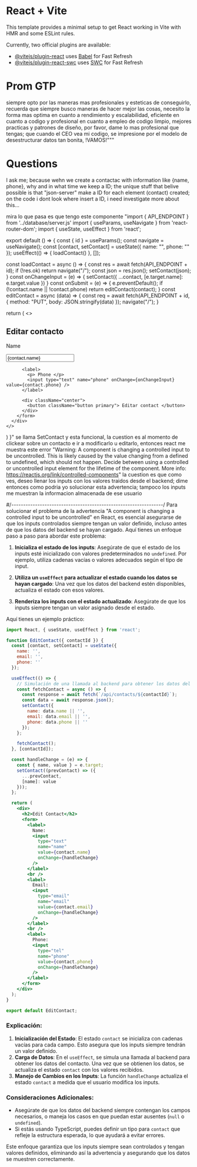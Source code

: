 # React + Vite

This template provides a minimal setup to get React working in Vite with HMR and some ESLint rules.

Currently, two official plugins are available:

- [@vitejs/plugin-react](https://github.com/vitejs/vite-plugin-react/blob/main/packages/plugin-react/README.md) uses [Babel](https://babeljs.io/) for Fast Refresh
- [@vitejs/plugin-react-swc](https://github.com/vitejs/vite-plugin-react-swc) uses [SWC](https://swc.rs/) for Fast Refresh

# Prom GTP
siempre opto por las maneras mas profesionales y esteticas de conseguirlo, recuerda que siempre busco maneras de hacer mejor las cosas, necesito la forma mas optima en cuanto a rendimiento y escalabilidad, eficiente en cuanto a codigo y profesional en cuanto a empleo de codigo limpio, mejores practicas y patrones de diseño, por favor, dame lo mas profesional que tengas; que cuando el CEO vea mi codigo, se impresione por el modelo de desestructurar datos tan bonita, !VAMOS!"""
  

# Questions
I ask me; because wehn we create a contactac with information like {name, phone}, why and in what time we keep a ID; the unique stuff that belive possible is that "json-server"
make a ID for each element (contact) created; on the code i dont look where insert a ID, i need investigate more about this...


mira lo  que pasa es  que tengo este componente "import { API_ENDPOINT } from '../database/server.js'
import { useParams, useNavigate } from 'react-router-dom';
import { useState, useEffect } from 'react';

export default () => {
  const { id } = useParams();
  const navigate = useNavigate();
  const [contact, setContact] = useState({ name: "", phone: "" });
  useEffect(() => { loadContact() }, []);

  const loadContact = async () => {
    const res = await fetch(API_ENDPOINT + id);
    if (!res.ok) return navigate("/");
    const json = res.json();
    setContact(json);
  }
  const onChangeInput = (e) => {
    setContact({ ...contact, [e.target.name]: e.target.value })
  }
  const onSubmit = (e) => {
    e.preventDefault();
    if (!contact.name || !contact.phone) return
    editContact(contact);
  }
  const editContact = async (data) => {
    const req = await fetch(API_ENDPOINT + id, {
      method: "PUT",
      body: JSON.stringify(data)
    });
    navigate("/");
  }

  return (
    <>
      <h2> Editar contacto </h2>
      <div className="center">
        <form className="form" onSubmit={onSubmit}>
          <label>
            <p> Name </p>
            <input type="text" name="name" onChange={onChangeInput} value={contact.name} />
          </label>

          <label>
            <p> Phone </p>
            <input type="text" name="phone" onChange={onChangeInput} value={contact.phone} />
          </label>

          <div className="center">
            <button className="button primary"> Editar contact </button>
          </div>
        </form>
      </div>
    </>
  )
}"
se llama SetContact y esta funcional, la cuestion es al momento  de clickear sobre un contacto e ir a modificarlo u editarlo, entonces react me muestra este error "Warning: A component is changing a controlled input to be uncontrolled. This is likely caused by the value changing from a defined to undefined, which should not happen. Decide between using a controlled or uncontrolled input element for the lifetime of the component. More info: https://reactjs.org/link/controlled-components" la cuestion es que como ves, deseo llenar los inputs con los valores traidos  desde  el backend; dime entonces como podria yo solucionar esta advertencia;  tampoco los inputs me muestran la informacion almacenada de ese usuario


#/*----------------------------------------------------------------*/
Para solucionar el problema de la advertencia "A component is changing a controlled input to be uncontrolled" en React, es esencial asegurarse de que los inputs controlados siempre tengan un valor definido, incluso antes de que los datos del backend se hayan cargado. Aquí tienes un enfoque paso a paso para abordar este problema:

1. **Inicializa el estado de los inputs**: Asegúrate de que el estado de los inputs esté inicializado con valores predeterminados no `undefined`. Por ejemplo, utiliza cadenas vacías o valores adecuados según el tipo de input.

2. **Utiliza un `useEffect` para actualizar el estado cuando los datos se hayan cargado**: Una vez que los datos del backend estén disponibles, actualiza el estado con esos valores.

3. **Renderiza los inputs con el estado actualizado**: Asegúrate de que los inputs siempre tengan un valor asignado desde el estado.

Aquí tienes un ejemplo práctico:

```jsx
import React, { useState, useEffect } from 'react';

function EditContact({ contactId }) {
  const [contact, setContact] = useState({
    name: '',
    email: '',
    phone: ''
  });

  useEffect(() => {
    // Simulación de una llamada al backend para obtener los datos del contacto
    const fetchContact = async () => {
      const response = await fetch(`/api/contacts/${contactId}`);
      const data = await response.json();
      setContact({
        name: data.name || '',
        email: data.email || '',
        phone: data.phone || ''
      });
    };

    fetchContact();
  }, [contactId]);

  const handleChange = (e) => {
    const { name, value } = e.target;
    setContact((prevContact) => ({
      ...prevContact,
      [name]: value
    }));
  };

  return (
    <div>
      <h2>Edit Contact</h2>
      <form>
        <label>
          Name:
          <input
            type="text"
            name="name"
            value={contact.name}
            onChange={handleChange}
          />
        </label>
        <br />
        <label>
          Email:
          <input
            type="email"
            name="email"
            value={contact.email}
            onChange={handleChange}
          />
        </label>
        <br />
        <label>
          Phone:
          <input
            type="tel"
            name="phone"
            value={contact.phone}
            onChange={handleChange}
          />
        </label>
      </form>
    </div>
  );
}

export default EditContact;
```

### Explicación:
1. **Inicialización del Estado**: El estado `contact` se inicializa con cadenas vacías para cada campo. Esto asegura que los inputs siempre tendrán un valor definido.
2. **Carga de Datos**: En el `useEffect`, se simula una llamada al backend para obtener los datos del contacto. Una vez que se obtienen los datos, se actualiza el estado `contact` con los valores recibidos.
3. **Manejo de Cambios en los Inputs**: La función `handleChange` actualiza el estado `contact` a medida que el usuario modifica los inputs.

### Consideraciones Adicionales:
- Asegúrate de que los datos del backend siempre contengan los campos necesarios, o maneja los casos en que puedan estar ausentes (`null` o `undefined`).
- Si estás usando TypeScript, puedes definir un tipo para `contact` que refleje la estructura esperada, lo que ayudará a evitar errores.

Este enfoque garantiza que los inputs siempre sean controlados y tengan valores definidos, eliminando así la advertencia y asegurando que los datos se muestren correctamente.